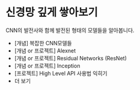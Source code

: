# 신경망 깊게 쌓아보기

CNN의 발전사와 함께 발전된 형태의 모델들을 알아봅니다.

  * [개념] 복잡한 CNN모델들
  * [개념 or 프로젝트] Alexnet
  * [개념 or 프로젝트] Residual Networks (ResNet)
  * [개념 or 프로젝트] Inception
  * [프로젝트] High Level API 사용법 익히기
  * 더 보기
